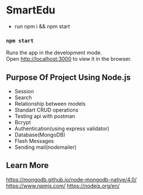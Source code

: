 # SmartEdu
* run npm i && npm start
### `npm start`
Runs the app in the development mode.\
Open [http://localhost:3000](http://localhost:3000) to view it in the browser.
## Purpose Of Project Using Node.js
* Session
* Search
* Relationship between models
* Standart CRUD operations 
* Testing api with postman
* Bcrypt
* Authentication(using express validator)
* Database(MongoDB)
* Flash Messages
* Sending mail(nodemailer)




## Learn More
https://mongodb.github.io/node-mongodb-native/4.0/
https://www.npmjs.com/
https://nodejs.org/en/

